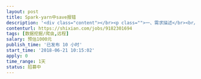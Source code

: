 ```yaml
---                
layout: post       
title: Spark-yarn中save报错           
description: '<div class="content"></br><p class="">一、需求描述</br><br/>核心&amp;唯一需求：处理Spark on yarn（client）中saveAsHadoopDataset时报错</br><br/>系统环境：linux、hadoop2.6.0、spark1.6.1,5台集群</br><br/>目前状况：</br><br/>1：经将代码进行逐行注释测试，可以明确就是saveAsHadoopDataset时报错</br><br/>2：通过测试spark的自带示例，均可正常运行，可以推断基础环境正常</br><br/>3：参与运算及需要保存的数据量均在300M~600M之间</br><br/>二、相关关键信息</br><br/>1：代码（通过命令行调用）</br><br/>			// 从HDFS中读取数据</br><br/>			JavaPairRDD myResultRDDFinal = getPairRDDAgainstHDFS(ctx,strSourceHDFS);</br><br/></br><br/>			JavaPairRDD myReplacedRDD = myResultRDDFinal.flatMapToPair(new getFiltedRowkeyValueSetHDFS(allStartStopPairs1, lstCombinDimenMap));</br><br/>			JavaPairRDD newPureJavaPairRDD =  myReplacedRDD.filter(new getPureTuple());</br><br/>			// 进行RDD分组转换</br><br/>			JavaPairRDD&gt; myGroupedRDD = newPureJavaPairRDD.groupByKey();</br><br/>//			myGroupedRDD.</br><br/>			myGroupedRDD.persist(StorageLevel.MEMORY_ONLY_SER());</br><br/>			System.out.println("---------myGroupedRDD is persisted--------------------------------");</br><br/>			if(hdfsOrNot){ //存入HDFS</br><br/>				// 对分组后RDD求和yunsuan</br><br/>				JavaPairRDD allTuple2 = myGroupedRDD.mapToPair(new getNewTupleHDFS());</br><br/>				// 删除原有HDFS文件[WD]</br><br/>				rmDirRecursive(strWdHDFS);</br><br/>				// 将计算结果存入HDFS文件【以原有HDFS文件名称进行命名】</br><br/>				allTuple2.saveAsNewAPIHadoopFile(strWdHDFS,</br><br/>			    	Text.class, </br><br/>			    	Text.class, </br><br/>			    	TextOutputFormat.class,</br><br/>			    	getHadoopConf()</br><br/>			    );</br><br/></br><br/>			}else{//存入HBASE</br><br/>				JavaPairRDD allNewPut = myGroupedRDD.mapToPair(new getNewPut1(new Tuple2(strSrcHbaseColumnFamilyName,strSrcHbaseColumnName)));</br><br/>				allNewPut.persist(StorageLevel.MEMORY_ONLY_SER());</br><br/>				System.out.println("---------allNewPut is persisted--------------------------------");</br><br/>				JobConf jobStoreConfig  = new JobConf(conf, HbaseDimensionCalculate.class);</br><br/>				jobStoreConfig.setOutputFormat(TableOutputFormat.class);</br><br/>				jobStoreConfig.set(TableOutputFormat.OUTPUT_TABLE, strSrcHbaseTableName);</br><br/></br><br/>				allNewPut.saveAsHadoopDataset(jobStoreConfig);</br><br/>			}</br><br/>2：关键错误信息</br><br/>Container exited with a non-zero exit code 2</p></br><p class="">18/06/20 18:21:27 WARN YarnSchedulerBackend$YarnSchedulerEndpoint: Container marked as failed: container_1529060301846_0003_01_000006 on host: bigdata01. Exit status: 2. Diagnostics: Exception from container-launch.</br><br/>Container id: container_1529060301846_0003_01_000006</br><br/>Exit code: 2</br><br/>Stack trace: ExitCodeException exitCode=2: </br><br/>        at org.apache.hadoop.util.Shell.runCommand(Shell.java:538)</br><br/>        at org.apache.hadoop.util.Shell.run(Shell.java:455)</br><br/>        at org.apache.hadoop.util.Shell$ShellCommandExecutor.execute(Shell.java:715)</br><br/>        at org.apache.hadoop.yarn.server.nodemanager.DefaultContainerExecutor.launchContainer(DefaultContainerExecutor.java:211)</br><br/>        at org.apache.hadoop.yarn.server.nodemanager.containermanager.launcher.ContainerLaunch.call(ContainerLaunch.java:302)</br><br/>        at org.apache.hadoop.yarn.server.nodemanager.containermanager.launcher.ContainerLaunch.call(ContainerLaunch.java:82)</br><br/>        at java.util.concurrent.FutureTask.run(FutureTask.java:266)</br><br/>        at java.util.concurrent.ThreadPoolExecutor.runWorker(ThreadPoolExecutor.java:1142)</br><br/>        at java.util.concurrent.ThreadPoolExecutor$Worker.run(ThreadPoolExecutor.java:617)</br><br/>        at java.lang.Thread.run(Thread.java:745)</p></br><p class="">Container exited with a non-zero exit code 2</p></br><p class="">18/06/20 18:21:27 INFO YarnClientSchedulerBackend: Asked to remove non-existent executor 5</br><br/>18/06/20 18:21:27 INFO TaskSetManager: Starting task 0.1 in stage 1.3 (TID 11, bigdata01, partition 0,NODE_LOCAL, 2229 bytes)</br><br/>18/06/20 18:21:27 INFO BlockManagerInfo: Added broadcast_8_piece0 in memory on bigdata01:56463 (size: 42.2 KB, free: 5.2 GB)</br><br/>18/06/20 18:21:27 INFO MapOutputTrackerMasterEndpoint: Asked to send map output locations for shuffle 0 to bigdata01:57735</br><br/>18/06/20 18:21:27 INFO MapOutputTrackerMaster: Size of output statuses for shuffle 0 is 84 bytes</br><br/>18/06/20 18:21:27 WARN TaskSetManager: Lost task 0.1 in stage 1.3 (TID 11, bigdata01): FetchFailed(null, shuffleId=0, mapId=-1, reduceId=0, message=</br><br/>org.apache.spark.shuffle.MetadataFetchFailedException: Missing an output location for shuffle 0</br><br/>        at org.apache.spark.MapOutputTracker$$anonfun$org$apache$spark$MapOutputTracker$$convertMapStatuses$2.apply(MapOutputTracker.scala:542)</br><br/>        at org.apache.spark.MapOutputTracker$$anonfun$org$apache$spark$MapOutputTracker$$convertMapStatuses$2.apply(MapOutputTracker.scala:538)</br><br/>        at scala.collection.TraversableLike$WithFilter$$anonfun$foreach$1.apply(TraversableLike.scala:772)</br><br/>        at scala.collection.IndexedSeqOptimized$class.foreach(IndexedSeqOptimized.scala:33)</br><br/>        at scala.collection.mutable.ArrayOps$ofRef.foreach(ArrayOps.scala:108)</br><br/>        at scala.collection.TraversableLike$WithFilter.foreach(TraversableLike.scala:771)</br><br/>        at org.apache.spark.MapOutputTracker$.org$apache$spark$MapOutputTracker$$convertMapStatuses(MapOutputTracker.scala:538)</br><br/>        at org.apache.spark.MapOutputTracker.getMapSizesByExecutorId(MapOutputTracker.scala:155)</br><br/>        at org.apache.spark.shuffle.BlockStoreShuffleReader.read(BlockStoreShuffleReader.scala:47)</br><br/>        at org.apache.spark.rdd.ShuffledRDD.compute(ShuffledRDD.scala:98)</br><br/>        at org.apache.spark.rdd.RDD.computeOrReadCheckpoint(RDD.scala:306)</br><br/>        at org.apache.spark.rdd.RDD.iterator(RDD.scala:270)</br><br/>        at org.apache.spark.rdd.MapPartitionsRDD.compute(MapPartitionsRDD.scala:38)</br><br/>        at org.apache.spark.rdd.RDD.computeOrReadCheckpoint(RDD.scala:306)</br><br/>        at org.apache.spark.CacheManager.getOrCompute(CacheManager.scala:69)</br><br/>        at org.apache.spark.rdd.RDD.iterator(RDD.scala:268)</br><br/>        at org.apache.spark.rdd.MapPartitionsRDD.compute(MapPartitionsRDD.scala:38)</br><br/>        at org.apache.spark.rdd.RDD.computeOrReadCheckpoint(RDD.scala:306)</br><br/>        at org.apache.spark.CacheManager.getOrCompute(CacheManager.scala:69)</br><br/>        at org.apache.spark.rdd.RDD.iterator(RDD.scala:268)</br><br/>        at org.apache.spark.scheduler.ResultTask.runTask(ResultTask.scala:66)</br><br/>        at org.apache.spark.scheduler.Task.run(Task.scala:89)</br><br/>        at org.apache.spark.executor.Executor$TaskRunner.run(Executor.scala:214)</br><br/>        at java.util.concurrent.ThreadPoolExecutor.runWorker(ThreadPoolExecutor.java:1142)</br><br/>        at java.util.concurrent.ThreadPoolExecutor$Worker.run(ThreadPoolExecutor.java:617)</br><br/>        at java.lang.Thread.run(Thread.java:745)</p></br><p class="">)</br><br/>18/06/20 18:21:27 INFO DAGScheduler: Marking ResultStage 1 (saveAsHadoopDataset at HbaseDimensionCalculate.java:742) as failed due to a fetch failure from ShuffleMapStage 0 (filter at HbaseDimensionCalculate.java:715)</br><br/>18/06/20 18:21:27 INFO YarnScheduler: Removed TaskSet 1.3, whose tasks have all completed, from pool </br><br/>18/06/20 18:21:27 INFO DAGScheduler: ResultStage 1 (saveAsHadoopDataset at HbaseDimensionCalculate.java:742) failed in 3.856 s</br><br/>18/06/20 18:21:27 INFO DAGScheduler: Job 0 failed: saveAsHadoopDataset at HbaseDimensionCalculate.java:742, took 33.365694 s</br><br/>------------------llch Spark Exception in HbaseDimensionCalculate function:  Job aborted due to stage failure: ResultStage 1 (saveAsHadoopDataset at HbaseDimensionCalculate.java:742) has failed the maximum allowable number of times: 4. Most recent failure reason: org.apache.spark.shuffle.MetadataFetchFailedException: Missing an output location for shuffle 0</br><br/>        at org.apache.spark.MapOutputTracker$$anonfun$org$apache$spark$MapOutputTracker$$convertMapStatuses$2.apply(MapOutputTracker.scala:542)</br><br/>        at org.apache.spark.MapOutputTracker$$anonfun$org$apache$spark$MapOutputTracker$$convertMapStatuses$2.apply(MapOutputTracker.scala:538)</br><br/>        at scala.collection.TraversableLike$WithFilter$$anonfun$foreach$1.apply(TraversableLike.scala:772)</br><br/>        at scala.collection.IndexedSeqOptimized$class.foreach(IndexedSeqOptimized.scala:33)</br><br/>        at scala.collection.mutable.ArrayOps$ofRef.foreach(ArrayOps.scala:108)</br><br/>        at scala.collection.TraversableLike$WithFilter.foreach(TraversableLike.scala:771)</br><br/>        at org.apache.spark.MapOutputTracker$.org$apache$spark$MapOutputTracker$$convertMapStatuses(MapOutputTracker.scala:538)</br><br/>        at org.apache.spark.MapOutputTracker.getMapSizesByExecutorId(MapOutputTracker.scala:155)</br><br/>        at org.apache.spark.shuffle.BlockStoreShuffleReader.read(BlockStoreShuffleReader.scala:47)</br><br/>        at org.apache.spark.rdd.ShuffledRDD.compute(ShuffledRDD.scala:98)</br><br/>        at org.apache.spark.rdd.RDD.computeOrReadCheckpoint(RDD.scala:306)</br><br/>        at org.apache.spark.rdd.RDD.iterator(RDD.scala:270)</br><br/>        at org.apache.spark.rdd.MapPartitionsRDD.compute(MapPartitionsRDD.scala:38)</br><br/>        at org.apache.spark.rdd.RDD.computeOrReadCheckpoint(RDD.scala:306)</br><br/>        at org.apache.spark.CacheManager.getOrCompute(CacheManager.scala:69)</br><br/>        at org.apache.spark.rdd.RDD.iterator(RDD.scala:268)</br><br/>        at org.apache.spark.rdd.MapPartitionsRDD.compute(MapPartitionsRDD.scala:38)</br><br/>        at org.apache.spark.rdd.RDD.computeOrReadCheckpoint(RDD.scala:306)</br><br/>        at org.apache.spark.CacheManager.getOrCompute(CacheManager.scala:69)</br><br/>        at org.apache.spark.rdd.RDD.iterator(RDD.scala:268)</br><br/>        at org.apache.spark.scheduler.ResultTask.runTask(ResultTask.scala:66)</br><br/>        at org.apache.spark.scheduler.Task.run(Task.scala:89)</br><br/>        at org.apache.spark.executor.Executor$TaskRunner.run(Executor.scala:214)</br><br/>        at java.util.concurrent.ThreadPoolExecutor.runWorker(ThreadPoolExecutor.java:1142)</br><br/>        at java.util.concurrent.ThreadPoolExecutor$Worker.run(ThreadPoolExecutor.java:617)</br><br/>        at java.lang.Thread.run(Thread.java:745)</br><br/>3：spark配置信息</br><br/>spark.yarn.jar      hdfs:///myJar/spark-assembly-1.6.1-hadoop2.6.0.jar</br><br/>spark.driver.extraJavaOptions -XX:PermSize=128M -XX:MaxPermSize=256M </br><br/>spark.executor.extraJavaOptions  -XX:+PrintGCDetails -Dkey=value -Dnumbers="one two three"</br><br/>spark.driver.memory 3g</br><br/># spark.executor.memory 4g</br><br/>spark.driver.maxResultSize 3g</br><br/>spark.executorEnv.R_HOME  /home/local/bigdata/R-3.0.1/lib64/R</br><br/>spark.yarn.queue default</br><br/>spark.yarn.am.memory  1g</br><br/>spark.yarn.am.cores  1</br><br/>spark.executor.instances 3</br><br/>spark.executor.memory 8g</br><br/>spark.yarn.appMasterEnv.R_HOME  /home/local/bigdata/R-3.0.1/lib64/R</br><br/>spark.executorEnv.R_HOME  /home/local/bigdata/R-3.0.1/lib64/R</p></br><p class="">spark.default.parallelism 1</p></br><p class=""># spark.yarn.jar hdfs:/myJar/spark-assembly-1.6.1-hadoop2.6.0.jar</p></br><p class="">###0216</br><br/>spark.shuffle.file.buffer  64k</br><br/>spark.reducer.maxSizeInFlight  96m</br><br/>spark.shuffle.io.maxRetries  200</br><br/>spark.shuffle.io.retryWait  60s</br><br/>spark.shuffle.memoryFraction  0.5</br><br/>spark.shuffle.manager  sort</br><br/>spark.shuffle.consolidateFiles  true</br><br/>spark.shuffle.sort.bypassMergeThreshold  40		</br><br/>spark.shuffle.io.numConnectionsPerPeer  4</p></br><p class="">spark.network.timeout  1200s</br><br/>spark.rpc.lookupTimeout 1200s </br><br/>spark.shuffle.io.connectionTimeout 1200s</p></br><p class="">spark.task.maxFailures    		 10   </br><br/>#spark.task.cpus             	 2</br><br/>spark.task.cpus             	 1</br><br/>spark.speculation          		 true</br><br/>spark.blacklist.enabled    		 true</br><br/>spark.blacklist.task.maxTaskAttemptsPerExecutor 1</br><br/>spark.blacklist.task.maxTaskAttemptsPerNode   2</br><br/>spark.blacklist.stage.maxFailedTasksPerExecutor 2</br><br/>spark.blacklist.stage.maxFailedExecutorsPerNode 2</br><br/>spark.memory.useLegacyMode false</br><br/>spark.storage.memoryFraction   0.5</br><br/>spark.yarn.executor.memoryOverhead 1024</br><br/>三、人才要求</br><br/>2年以上hadoop 及spark架构设计开发实战经验</br><br/>四、其他补充说明</br><br/>1、不限坐班时间，如需要来现场，随时可接待</br><br/>2、因为是解决单个问题，所以只以结果作为付费依据</p></br></div>'     
contenturl: https://shixian.com/jobs/9182301694      
tags: [数据挖掘/爬虫,远程]            
salary: 预估1000元          
publish_time: '已发布 10 小时'         
start_time: '2018-06-21 10:15:02'           
apply: 0                   
time_range: 1天              
status: 招募中                  
---                 
```

